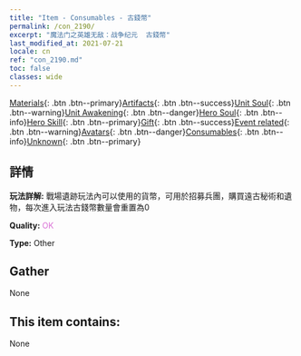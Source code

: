 ```yaml
---
title: "Item - Consumables - 古錢幣"
permalink: /con_2190/
excerpt: "魔法门之英雄无敌：战争纪元  古錢幣"
last_modified_at: 2021-07-21
locale: cn
ref: "con_2190.md"
toc: false
classes: wide
---
```

 [Materials](/ItemsCN/){: .btn .btn--primary}[Artifacts](/ItemsCN/Artifacts/){: .btn .btn--success}[Unit Soul](/ItemsCN/UnitSoul/){: .btn .btn--warning}[Unit Awakening](/ItemsCN/UnitAwakening/){: .btn .btn--danger}[Hero Soul](/ItemsCN/HeroSoul/){: .btn .btn--info}[Hero Skill](/ItemsCN/HeroSkill/){: .btn .btn--primary}[Gift](/ItemsCN/Gift/){: .btn .btn--success}[Event related](/ItemsCN/Events/){: .btn .btn--warning}[Avatars](/ItemsCN/Avatars/){: .btn .btn--danger}[Consumables](/ItemsCN/Consumables/){: .btn .btn--info}[Unknown](/ItemsCN/Unknown/){: .btn .btn--primary}

## 詳情
 **玩法詳解:** 戰場遺跡玩法內可以使用的貨幣，可用於招募兵團，購買遠古秘術和遺物，每次進入玩法古錢幣數量會重置為0

 **Quality:** <span style="color: #DA70D6">OK</span>

 **Type:** Other

## Gather

  None

## This item contains:

  None

